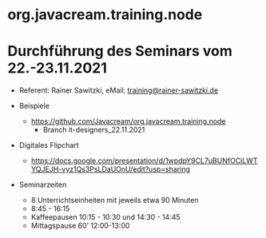 # org.javacream.training.node

# Durchführung des Seminars vom 22.-23.11.2021

* Referent: Rainer Sawitzki, eMail: training@rainer-sawitzki.de

* Beispiele
  * https://github.com/Javacream/org.javacream.training.node
    *  Branch it-designers_22.11.2021
    
* Digitales Flipchart
  * https://docs.google.com/presentation/d/1wpdpY9CL7uBUNfOCiLWTYQJEJH-vyz1Qs3PsLDaUOnU/edit?usp=sharing

* Seminarzeiten
  * 8 Unterrichtseinheiten mit jeweils etwa 90 Minuten
  * 8:45 - 16:15
  * Kaffeepausen 10:15 - 10:30 und 14:30 - 14:45
  * Mittagspause 60’ 12:00-13:00
